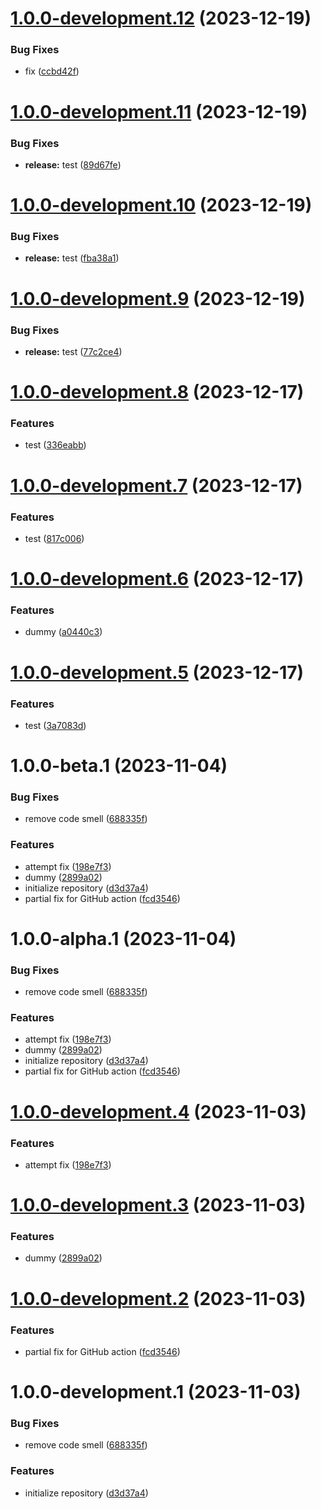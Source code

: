 # [1.0.0-development.12](https://github.com/ikari-engine/last-test/compare/v1.0.0-development.11...v1.0.0-development.12) (2023-12-19)

### Bug Fixes

- fix ([ccbd42f](https://github.com/ikari-engine/last-test/commit/ccbd42f0a8cd8c8fc9bb01a9c3d4cd2b9047e610))

# [1.0.0-development.11](https://github.com/ikari-engine/last-test/compare/v1.0.0-development.10...v1.0.0-development.11) (2023-12-19)

### Bug Fixes

- **release:** test ([89d67fe](https://github.com/ikari-engine/last-test/commit/89d67fe2e8f3a9ce4eb64a745ab6e17a4e6f375e))

# [1.0.0-development.10](https://github.com/ikari-engine/last-test/compare/v1.0.0-development.9...v1.0.0-development.10) (2023-12-19)

### Bug Fixes

- **release:** test ([fba38a1](https://github.com/ikari-engine/last-test/commit/fba38a161d098c23114f407a5e9b58fb89fdf7ce))

# [1.0.0-development.9](https://github.com/ikari-engine/last-test/compare/v1.0.0-development.8...v1.0.0-development.9) (2023-12-19)

### Bug Fixes

- **release:** test ([77c2ce4](https://github.com/ikari-engine/last-test/commit/77c2ce486804195b15f6593c525c86bcd72e012d))

# [1.0.0-development.8](https://github.com/ikari-engine/last-test/compare/v1.0.0-development.7...v1.0.0-development.8) (2023-12-17)

### Features

- test ([336eabb](https://github.com/ikari-engine/last-test/commit/336eabb7a848a3afee5d016b5b8abf80a8c3bb49))

# [1.0.0-development.7](https://github.com/ikari-engine/last-test/compare/v1.0.0-development.6...v1.0.0-development.7) (2023-12-17)

### Features

- test ([817c006](https://github.com/ikari-engine/last-test/commit/817c00672ba2c7f50bfcbd2c18660dde02f76967))

# [1.0.0-development.6](https://github.com/ikari-engine/last-test/compare/v1.0.0-development.5...v1.0.0-development.6) (2023-12-17)

### Features

- dummy ([a0440c3](https://github.com/ikari-engine/last-test/commit/a0440c30017c50950888a80dc24c01801d159056))

# [1.0.0-development.5](https://github.com/ikari-engine/last-test/compare/v1.0.0-development.4...v1.0.0-development.5) (2023-12-17)

### Features

- test ([3a7083d](https://github.com/ikari-engine/last-test/commit/3a7083d6abecba09f3b5f63e8b99a7d1bdbf27bd))

# 1.0.0-beta.1 (2023-11-04)

### Bug Fixes

- remove code smell ([688335f](https://github.com/ikari-engine/last-test/commit/688335f60adbdb063677485a173ef68e6b8a0b17))

### Features

- attempt fix ([198e7f3](https://github.com/ikari-engine/last-test/commit/198e7f3b5bd11e3d5f0c71a4fd194bec4664b5bb))
- dummy ([2899a02](https://github.com/ikari-engine/last-test/commit/2899a02062dc8f056d53d4872a364c01bd4831e9))
- initialize repository ([d3d37a4](https://github.com/ikari-engine/last-test/commit/d3d37a48d3a37c698c05fd8cde49bc685dff546c))
- partial fix for GitHub action ([fcd3546](https://github.com/ikari-engine/last-test/commit/fcd354627d89d3e1845602e52f3a0381e032b513))

# 1.0.0-alpha.1 (2023-11-04)

### Bug Fixes

- remove code smell ([688335f](https://github.com/ikari-engine/last-test/commit/688335f60adbdb063677485a173ef68e6b8a0b17))

### Features

- attempt fix ([198e7f3](https://github.com/ikari-engine/last-test/commit/198e7f3b5bd11e3d5f0c71a4fd194bec4664b5bb))
- dummy ([2899a02](https://github.com/ikari-engine/last-test/commit/2899a02062dc8f056d53d4872a364c01bd4831e9))
- initialize repository ([d3d37a4](https://github.com/ikari-engine/last-test/commit/d3d37a48d3a37c698c05fd8cde49bc685dff546c))
- partial fix for GitHub action ([fcd3546](https://github.com/ikari-engine/last-test/commit/fcd354627d89d3e1845602e52f3a0381e032b513))

# [1.0.0-development.4](https://github.com/ikari-engine/last-test/compare/v1.0.0-development.3...v1.0.0-development.4) (2023-11-03)

### Features

- attempt fix ([198e7f3](https://github.com/ikari-engine/last-test/commit/198e7f3b5bd11e3d5f0c71a4fd194bec4664b5bb))

# [1.0.0-development.3](https://github.com/ikari-engine/last-test/compare/v1.0.0-development.2...v1.0.0-development.3) (2023-11-03)

### Features

- dummy ([2899a02](https://github.com/ikari-engine/last-test/commit/2899a02062dc8f056d53d4872a364c01bd4831e9))

# [1.0.0-development.2](https://github.com/ikari-engine/last-test/compare/v1.0.0-development.1...v1.0.0-development.2) (2023-11-03)

### Features

- partial fix for GitHub action ([fcd3546](https://github.com/ikari-engine/last-test/commit/fcd354627d89d3e1845602e52f3a0381e032b513))

# 1.0.0-development.1 (2023-11-03)

### Bug Fixes

- remove code smell ([688335f](https://github.com/ikari-engine/last-test/commit/688335f60adbdb063677485a173ef68e6b8a0b17))

### Features

- initialize repository ([d3d37a4](https://github.com/ikari-engine/last-test/commit/d3d37a48d3a37c698c05fd8cde49bc685dff546c))
